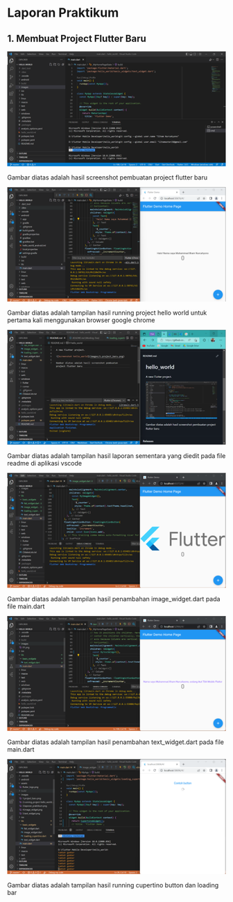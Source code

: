# **Laporan Praktikum**

## 1. Membuat Project Flutter Baru
![Screenshot hello_world](images/1.project_baru.png)

Gambar diatas adalah hasil screenshot pembuatan project flutter baru

![Screenshot hello_world](images/2.running_project-hello_world.png)

Gambar diatas adalah tampilan hasil running project hello world untuk pertama kali menggunakan browser google chrome

![Screenshot hello_world](images/3.laporan_praktikum.png)

Gambar diatas adalah tampilan hasil laporan sementara yang diedit pada file readme di aplikasi vscode

![Screenshot hello_world](images/4.image_widget.png)

Gambar diatas adalah tampilan hasil penambahan image_widget.dart pada file main.dart

![Screenshot hello_world](images/5.text_widget.png)

Gambar diatas adalah tampilan hasil penambahan text_widget.dart pada file main.dart

![Screenshot hello_world](images/6.cupertinobutton_loadingbar.png)

Gambar diatas adalah tampilan hasil running cupertino button dan loading bar